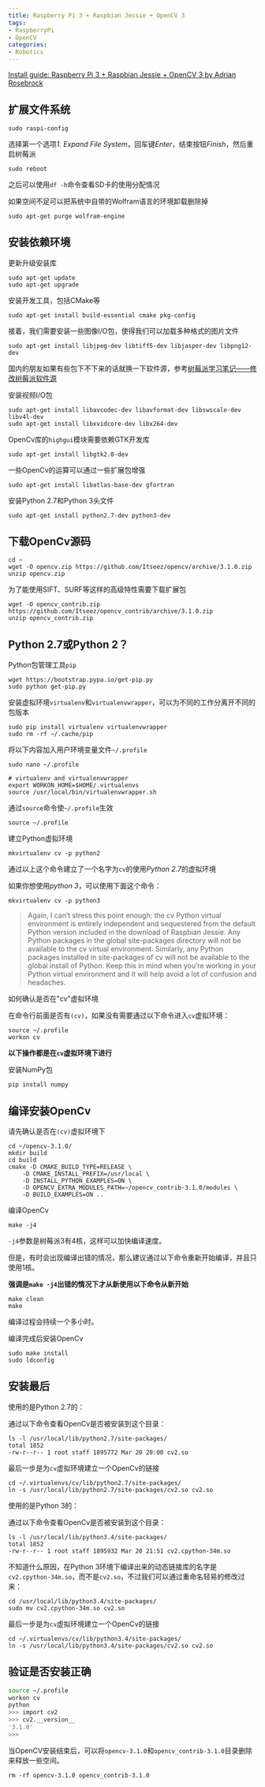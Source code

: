 ```yaml
---
title: Raspberry Pi 3 + Raspbian Jessie + OpenCV 3
tags:
- RaspberryPi
- OpenCV
categories:
- Robotics
---
```


[Install guide: Raspberry Pi 3 + Raspbian Jessie + OpenCV 3 by Adrian Rosebrock](http://www.pyimagesearch.com/2016/04/18/install-guide-raspberry-pi-3-raspbian-jessie-opencv-3/)

<!--more-->

## 扩展文件系统

    sudo raspi-config

选择第一个选项*1. Expand File System*，回车键*Enter*，结束按钮*Finish*，然后重启树莓派

    sudo reboot

之后可以使用`df -h`命令查看SD卡的使用分配情况

如果空间不足可以把系统中自带的Wolfram语言的环境卸载删除掉

    sudo apt-get purge wolfram-engine

## 安装依赖环境

更新升级安装库

    sudo apt-get update
    sudo apt-get upgrade

安装开发工具，包括CMake等

    sudo apt-get install build-essential cmake pkg-config

接着，我们需要安装一些图像I/O包，使得我们可以加载多种格式的图片文件

    sudo apt-get install libjpeg-dev libtiff5-dev libjasper-dev libpng12-dev

国内的朋友如果有些包下不下来的话就换一下软件源，参考[树莓派学习笔记——修改树莓派软件源](http://blog.csdn.net/xukai871105/article/details/38614541)

安装视频I/O包

    sudo apt-get install libavcodec-dev libavformat-dev libswscale-dev libv4l-dev
    sudo apt-get install libxvidcore-dev libx264-dev

OpenCv库的`highgui`模块需要依赖GTK开发库

    sudo apt-get install libgtk2.0-dev

一些OpenCv的运算可以通过一些扩展包增强

    sudo apt-get install libatlas-base-dev gfortran

安装Python 2.7和Python 3头文件

    sudo apt-get install python2.7-dev python3-dev

## 下载OpenCv源码

    cd ~
    wget -O opencv.zip https://github.com/Itseez/opencv/archive/3.1.0.zip
    unzip opencv.zip

为了能使用SIFT、SURF等这样的高级特性需要下载扩展包

    wget -O opencv_contrib.zip https://github.com/Itseez/opencv_contrib/archive/3.1.0.zip
    unzip opencv_contrib.zip

## Python 2.7或Python 2？

Python包管理工具`pip`

    wget https://bootstrap.pypa.io/get-pip.py
    sudo python get-pip.py

安装虚拟环境`virtualenv`和`virtualenvwrapper`，可以为不同的工作分离开不同的包版本

    sudo pip install virtualenv virtualenvwrapper
    sudo rm -rf ~/.cache/pip

将以下内容加入用户环境变量文件`~/.profile`

    sudo nano ~/.profile

```
# virtualenv and virtualenvwrapper
export WORKON_HOME=$HOME/.virtualenvs
source /usr/local/bin/virtualenvwrapper.sh
```

通过`source`命令使`~/.profile`生效

    source ~/.profile

建立Python虚拟环境

    mkvirtualenv cv -p python2

通过以上这个命令建立了一个名字为`cv`的使用*Python 2.7*的虚拟环境

如果你想使用*python 3*，可以使用下面这个命令：

    mkvirtualenv cv -p python3

> Again, I can’t stress this point enough: the cv  Python virtual environment is entirely independent and sequestered from the default Python version included in the download of Raspbian Jessie. Any Python packages in the global site-packages  directory will not be available to the cv  virtual environment. Similarly, any Python packages installed in site-packages  of cv  will not be available to the global install of Python. Keep this in mind when you’re working in your Python virtual environment and it will help avoid a lot of confusion and headaches.

如何确认是否在"cv"虚拟环境

在命令行前面是否有`(cv)`，如果没有需要通过以下命令进入`cv`虚拟环境：

    source ~/.profile
    workon cv

**以下操作都是在`cv`虚拟环境下进行**

安装NumPy包

    pip install numpy

## 编译安装OpenCv

请先确认是否在`(cv)`虚拟环境下

    cd ~/opencv-3.1.0/
    mkdir build
    cd build
    cmake -D CMAKE_BUILD_TYPE=RELEASE \
        -D CMAKE_INSTALL_PREFIX=/usr/local \
        -D INSTALL_PYTHON_EXAMPLES=ON \
        -D OPENCV_EXTRA_MODULES_PATH=~/opencv_contrib-3.1.0/modules \
        -D BUILD_EXAMPLES=ON ..

编译OpenCv

    make -j4

`-j4`参数是树莓派3有4核，这样可以加快编译速度。

但是，有时会出现编译出错的情况，那么建议通过以下命令重新开始编译，并且只使用1核。

**强调是`make -j4`出错的情况下才从新使用以下命令从新开始**

    make clean
    make

编译过程会持续一个多小时。

编译完成后安装OpenCv

    sudo make install
    sudo ldconfig

## 安装最后

使用的是Python 2.7的：

通过以下命令查看OpenCv是否被安装到这个目录：

    ls -l /usr/local/lib/python2.7/site-packages/
    total 1852
    -rw-r--r-- 1 root staff 1895772 Mar 20 20:00 cv2.so

最后一步是为`cv`虚拟环境建立一个OpenCv的链接

    cd ~/.virtualenvs/cv/lib/python2.7/site-packages/
    ln -s /usr/local/lib/python2.7/site-packages/cv2.so cv2.so

使用的是Python 3的：

通过以下命令查看OpenCv是否被安装到这个目录：

    ls -l /usr/local/lib/python3.4/site-packages/
    total 1852
    -rw-r--r-- 1 root staff 1895932 Mar 20 21:51 cv2.cpython-34m.so

不知道什么原因，在Python 3环境下编译出来的动态链接库的名字是`cv2.cpython-34m.so`，而不是`cv2.so`，不过我们可以通过重命名轻易的修改过来：

    cd /usr/local/lib/python3.4/site-packages/
    sudo mv cv2.cpython-34m.so cv2.so

最后一步是为`cv`虚拟环境建立一个OpenCv的链接

    cd ~/.virtualenvs/cv/lib/python3.4/site-packages/
    ln -s /usr/local/lib/python3.4/site-packages/cv2.so cv2.so

## 验证是否安装正确

```bash
source ~/.profile
workon cv
python
>>> import cv2
>>> cv2.__version__
'3.1.0'
>>>
```

当OpenCV安装结束后，可以将`opencv-3.1.0`和`opencv_contrib-3.1.0`目录删除来释放一些空间。

    rm -rf opencv-3.1.0 opencv_contrib-3.1.0
